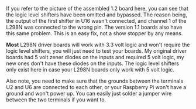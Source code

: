 If you refer to the picture of the assembled 1.2 board here, you can see that the logic level shifters have been omitted and bypassed. The reason being, the output of the first shifter in U16 wasn't connected, and channel 1 of the L298N was connected to the wrong pin. The version 1.1 boards also have this same problem. This is an easy fix, not a show stopper by any means.

**Most** L298N driver boards will work with 3.3 volt logic and won't require the logic level shifters, you will just need to test your boards. My original driver boards had 5 volt zener diodes on the inputs and required 5 volt logic, my new ones don't have these diodes on the inputs. The logic level shifters only exist here in case your L298N boards only work with 5 volt logic.

Also note, you need to make sure that the grounds between the terminals U2 and U6 are connected to each other, or your Raspberry Pi won't have a ground and won't power up. You can easily just solder a jumper wire between the two terminals if you want to.
